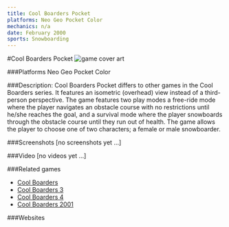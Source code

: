 ```yaml
---
title: Cool Boarders Pocket
platforms: Neo Geo Pocket Color
mechanics: n/a
date: February 2000
sports: Snowboarding
---
```

#Cool Boarders Pocket
![game cover art](//images.igdb.com/igdb/image/upload/t_cover_big/di1vobjepgrae6szyugr.jpg "Logo Title Text 1")

###Platforms
Neo Geo Pocket Color

###Description:
Cool Boarders Pocket differs to other games in the Cool Boarders series. It features an isometric (overhead) view instead of a third-person perspective. The game features two play modes a free-ride mode where the player navigates an obstacle course with no restrictions until he/she reaches the goal, and a survival mode where the player snowboards through the obstacle course until they run out of health. The game allows the player to choose one of two characters; a female or male snowboarder.

###Screenshots
[no screenshots yet ...]

###Video
[no videos yet ...]

###Related games
* [Cool Boarders](/games/cool-boarders-20728/)
* [Cool Boarders 3](/games/cool-boarders-3-26130/)
* [Cool Boarders 4](/games/cool-boarders-4-26131/)
* [Cool Boarders 2001](/games/cool-boarders-2001-26135/)

###Websites

